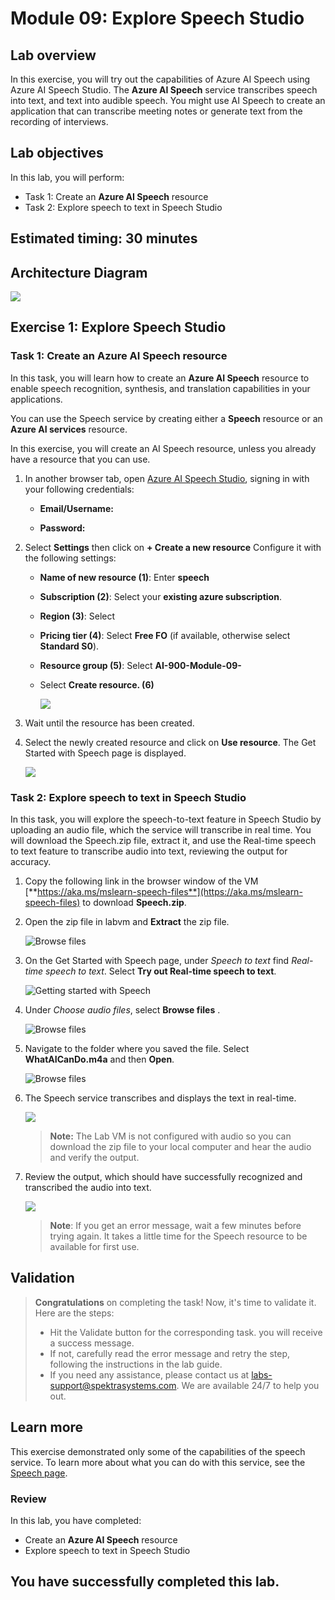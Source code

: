 # Module 09: Explore Speech Studio

## Lab overview

In this exercise, you will try out the capabilities of Azure AI Speech using Azure AI Speech Studio. The **Azure AI Speech** service transcribes speech into text, and text into audible speech. You might use AI Speech to create an application that can transcribe meeting notes or generate text from the recording of interviews. 
 
## Lab objectives

In this lab, you will perform:

- Task 1: Create an **Azure AI Speech** resource
- Task 2: Explore speech to text in Speech Studio

## Estimated timing: 30 minutes

## Architecture Diagram

  ![](media/module09.png)

## Exercise 1: Explore Speech Studio

### Task 1: Create an **Azure AI Speech** resource

In this task, you will learn how to create an **Azure AI Speech** resource to enable speech recognition, synthesis, and translation capabilities in your applications.

You can use the Speech service by creating either a **Speech** resource or an **Azure AI services** resource.

In this exercise, you will create an AI Speech resource, unless you already have a resource that you can use.

1. In another browser tab, open [Azure AI Speech Studio](https://speech.microsoft.com/), signing in with your following credentials:

   - **Email/Username:** <inject key="AzureAdUserEmail"></inject>
 
   - **Password:** <inject key="AzureAdUserPassword"></inject>

 1. Select **Settings** then click on  **+ Create a new resource** Configure it with the following settings:
    - **Name of new resource (1)**: Enter **speech<inject key="DeploymentID" enableCopy="false" />**
    - **Subscription (2)**: Select your **existing azure subscription**.
    - **Region (3)**:  Select **<inject key="location" enableCopy="false"/>**
    - **Pricing tier (4)**: Select **Free FO** (if available, otherwise select **Standard S0**).
    - **Resource group (5)**: Select **AI-900-Module-09-<inject key="DeploymentID" enableCopy="false" />**
    - Select **Create resource. (6)**

      ![](media/ai9.png)

1. Wait until the resource has been created.

1. Select the newly created resource and click on  **Use resource**. The Get Started with Speech page is displayed.

    ![](media/06.png)

### Task 2: Explore speech to text in Speech Studio

In this task, you will explore the speech-to-text feature in Speech Studio by uploading an audio file, which the service will transcribe in real time. You will download the Speech.zip file, extract it, and use the Real-time speech to text feature to transcribe audio into text, reviewing the output for accuracy.


1. Copy the following link in the browser window of the VM  [**https://aka.ms/mslearn-speech-files**](https://aka.ms/mslearn-speech-files) to download **Speech.zip**. 

1. Open the zip file in labvm and **Extract** the zip file.

   ![Browse files](media/03.png)

1. On the Get Started with Speech page, under *Speech  to text* find *Real-time speech to text*. Select **Try out Real-time speech to text**.

    ![Getting started with Speech](media/02.png)

1. Under *Choose audio files*, select **Browse files** .

    ![Browse files](media/05.png)

1. Navigate to the folder where you saved the file. Select **WhatAICanDo.m4a** and then **Open**.

    ![Browse files](media/01.png)

1. The Speech service transcribes and displays the text in real-time. 

    ![](media/09.png)

    >**Note:** The Lab VM is not configured with audio so you can download the zip file to your local computer and hear the audio and verify the output.

1. Review the output, which should have successfully recognized and transcribed the audio into text.

    ![](media/08.png)

    > **Note**: If you get an error message, wait a few minutes before trying again. It takes a little time for the Speech resource to be available for first use.

## Validation

  > **Congratulations** on completing the task! Now, it's time to validate it. Here are the steps:
  > - Hit the Validate button for the corresponding task. you will receive a success message. 
  > - If not, carefully read the error message and retry the step, following the instructions in the lab guide.
  > - If you need any assistance, please contact us at labs-support@spektrasystems.com. We are available 24/7 to help you out.

   <validation step="fba5c663-5b29-43aa-8069-0349acf56ee1" />

## Learn more

This exercise demonstrated only some of the capabilities of the speech service. To learn more about what you can do with this service, see the [Speech page](https://azure.microsoft.com/services/cognitive-services/speech-services).

### Review

In this lab, you have completed:

- Create an **Azure AI Speech** resource
- Explore speech to text in Speech Studio
  
## You have successfully completed this lab.
